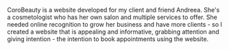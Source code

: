 CoroBeauty is a website developed for my client and friend Andreea. She's a cosmetologist who has her own salon and multiple services to offer.
She needed online recognition to grow her business and have more clients - so I created a website that is appealing and informative, grabbing attention and giving intention - the intention to book appointments using the website.
